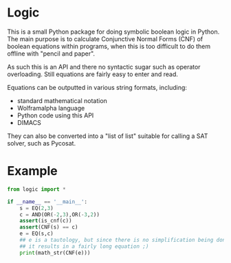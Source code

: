 # Logic

This is a small Python package for doing symbolic boolean logic in Python. The main purpose is to calculate Conjunctive Normal Forms (CNF) of boolean equations within programs, when this is too difficult to do them offline with "pencil and paper".

As such this is an API and there no syntactic sugar such as operator
overloading. Still equations are fairly easy to enter and read.

Equations can be outputted in various string formats, including:
- standard mathematical notation
- Wolframalpha language
- Python code using this API
- DIMACS

They can also be converted into a "list of list" suitable for calling a SAT
solver, such as Pycosat.

# Example

```python
from logic import *

if __name__ == '__main__':
    s = EQ(2,3)
    c = AND(OR(-2,3),OR(-3,2))
    assert(is_cnf(c))
    assert(CNF(s) == c)
    e = EQ(s,c)
    ## e is a tautology, but since there is no simplification being done
    ## it results in a fairly long equation ;)
    print(math_str(CNF(e)))
```

